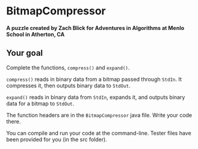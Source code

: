 # BitmapCompressor
#### A puzzle created by Zach Blick for Adventures in Algorithms at Menlo School in Atherton, CA

## Your goal
Complete the functions, `compress()` and `expand()`.

`compress()` reads in binary data from a bitmap passed through `StdIn`. It compresses it, then outputs binary data to `StdOut`.

`expand()` reads in binary data from `StdIn`, expands it, and outputs binary data for a bitmap to `StdOut`.

The function headers are in the `BitmapCompressor` java file. Write your code there.

You can compile and run your code at the command-line. Tester files have been provided for you (in the src folder).